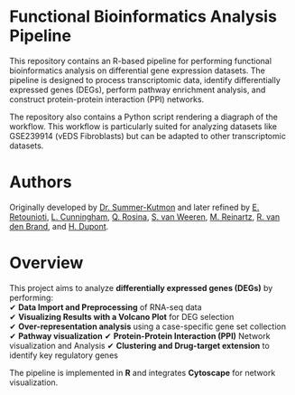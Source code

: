 # Functional Bioinformatics Analysis Pipeline

This repository contains an R-based pipeline for performing functional bioinformatics analysis on differential gene expression datasets. 
The pipeline is designed to process transcriptomic data, identify differentially expressed genes (DEGs), perform pathway enrichment analysis, 
and construct protein-protein interaction (PPI) networks.

The repository also contains a Python script rendering a diagraph of the workflow. This workflow is particularly suited for analyzing datasets like GSE239914 (vEDS Fibroblasts) but can be adapted to other transcriptomic datasets.

# Authors

Originally developed by [Dr. Summer-Kutmon](https://github.com/mkutmon) and later refined by [E. Retounioti](https://github.com/ErsiRet?tab=overview&from=2025-02-01&to=2025-02-20), [L. Cunningham](https://github.com/Lilabelle), [Q. Rosina](https://github.com/RabanvdBrand), [S. van Weeren](https://github.com/Spitvuurtje), [M. Reinartz](https://github.com/marvinreinartz), [R. van den Brand](https://github.com/RabanvdBrand), and [H. Dupont](https://github.com/HendrikBeDupont).

# Overview

This project aims to analyze **differentially expressed genes (DEGs)** by performing:  
✔ **Data Import and Preprocessing** of RNA-seq data  
✔ **Visualizing Results with a Volcano Plot** for DEG selection  
✔ **Over-representation analysis** using a case-specific gene set collection
✔ **Pathway visualization** 
✔ **Protein-Protein Interaction (PPI)** Network visualization and Analysis
✔ **Clustering and Drug-target extension** to identify key regulatory genes  

The pipeline is implemented in **R** and integrates **Cytoscape** for network visualization.
